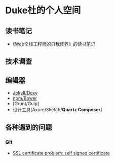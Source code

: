 # Duke杜的个人空间

## 读书笔记

* [《Web全栈工程师的自我修养》的读书笔记](./Books/fullStack.md)

## 技术调查


## 编辑器

* [JekyII/Dexy](./Tools/JekyIIAndDexy.md)
* [npm/Bower](./Tools/npmAndBowser.md)
* [Grunt/Gulp]
* 设计工具[Axure/Sketch/<strong>Quartz Composer</strong>]


## 各种遇到的问题
### Git
* [SSL certificate problem: self signed certificate](./Problem/SelfSignedCertificate.md)
